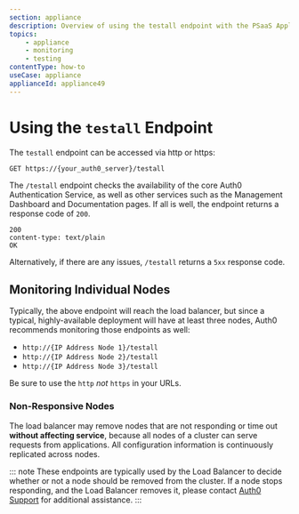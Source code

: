```yaml
---
section: appliance
description: Overview of using the testall endpoint with the PSaaS Appliance
topics:
    - appliance
    - monitoring
    - testing
contentType: how-to
useCase: appliance
applianceId: appliance49
---
```


# Using the `testall` Endpoint

The `testall` endpoint can be accessed via http or https:

```text
GET https://{your_auth0_server}/testall
```

The `/testall` endpoint checks the availability of the core Auth0 Authentication Service, as well as other services such as the Management Dashboard and Documentation pages. If all is well, the endpoint returns a response code of `200`.

```text
200
content-type: text/plain
OK
```

Alternatively, if there are any issues, `/testall` returns a `5xx` response code.

## Monitoring Individual Nodes

Typically, the above endpoint will reach the load balancer, but since a typical, highly-available deployment will have at least three nodes, Auth0 recommends monitoring those endpoints as well:

* `http://{IP Address Node 1}/testall`
* `http://{IP Address Node 2}/testall`
* `http://{IP Address Node 3}/testall`

Be sure to use the `http` *not* `https` in your URLs.

### Non-Responsive Nodes

The load balancer may remove nodes that are not responding or time out **without affecting service**, because all nodes of a cluster can serve requests from applications. All configuration information is continuously replicated across nodes.

::: note
  These endpoints are typically used by the Load Balancer to decide whether or not a node should be removed from the cluster. If a node stops responding, and the Load Balancer removes it, please contact [Auth0 Support](${env.DOMAIN_URL_SUPPORT}) for additional assistance.
:::
